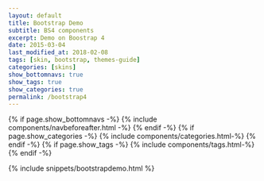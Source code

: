 ```yaml
---
layout: default
title: Bootstrap Demo
subtitle: BS4 components
excerpt: Demo on Boostrap 4
date: 2015-03-04
last_modified_at: 2018-02-08
tags: [skin, bootstrap, themes-guide]
categories: [skins]
show_bottomnavs: true
show_tags: true
show_categories: true
permalink: /bootstrap4
---
```




{% if page.show_bottomnavs -%}
{% include components/navbeforeafter.html -%}
{% endif -%}
{% if page.show_categories -%}
{% include components/categories.html-%}
{% endif -%}
{% if page.show_tags -%}
{% include components/tags.html-%}
{% endif -%}


{% include snippets/bootstrapdemo.html  %}